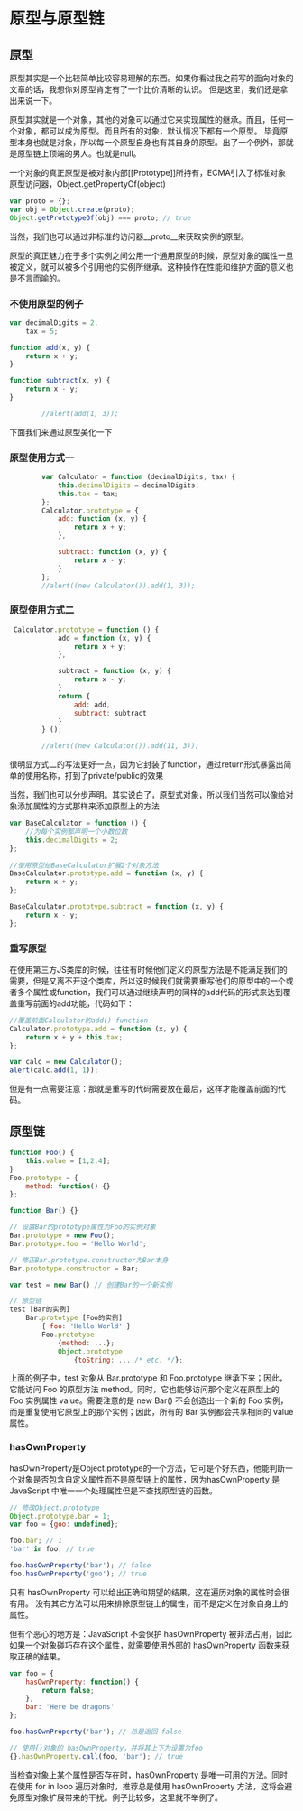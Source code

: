
# 原型与原型链


## 原型
原型其实是一个比较简单比较容易理解的东西。如果你看过我之前写的面向对象的文章的话，我想你对原型肯定有了一个比价清晰的认识。
但是这里，我们还是拿出来说一下。

原型其实就是一个对象，其他的对象可以通过它来实现属性的继承。而且，任何一个对象，都可以成为原型。而且所有的对象，默认情况下都有一个原型。
毕竟原型本身也就是对象，所以每一个原型自身也有其自身的原型。出了一个例外，那就是原型链上顶端的男人。也就是null。

一个对象的真正原型是被对象内部[[Prototype]]所持有，ECMA引入了标准对象原型访问器，Object.getPropertyOf(object)
```javascript
var proto = {};
var obj = Object.create(proto);
Object.getPrototypeOf(obj) === proto; // true
```
当然，我们也可以通过非标准的访问器__proto__来获取实例的原型。

原型的真正魅力在于多个实例之间公用一个通用原型的时候，原型对象的属性一旦被定义，就可以被多个引用他的实例所继承。这种操作在性能和维护方面的意义也是不言而喻的。

### 不使用原型的例子
```javascript
var decimalDigits = 2,
    tax = 5;

function add(x, y) {
    return x + y;
}

function subtract(x, y) {
    return x - y;
}

        //alert(add(1, 3));
```
下面我们来通过原型美化一下

### 原型使用方式一
```javascript
        var Calculator = function (decimalDigits, tax) {
            this.decimalDigits = decimalDigits;
            this.tax = tax;
        };
        Calculator.prototype = {
            add: function (x, y) {
                return x + y;
            },

            subtract: function (x, y) {
                return x - y;
            }
        };
        //alert((new Calculator()).add(1, 3));
```
### 原型使用方式二
```javascript
 Calculator.prototype = function () {
            add = function (x, y) {
                return x + y;
            },

            subtract = function (x, y) {
                return x - y;
            }
            return {
                add: add,
                subtract: subtract
            }
        } ();

        //alert((new Calculator()).add(11, 3));
```
很明显方式二的写法更好一点，因为它封装了function，通过return形式暴露出简单的使用名称，打到了private/public的效果

当然，我们也可以分步声明。其实说白了，原型式对象，所以我们当然可以像给对象添加属性的方式那样来添加原型上的方法

```javascript
var BaseCalculator = function () {
    //为每个实例都声明一个小数位数
    this.decimalDigits = 2;
};
        
//使用原型给BaseCalculator扩展2个对象方法
BaseCalculator.prototype.add = function (x, y) {
    return x + y;
};

BaseCalculator.prototype.subtract = function (x, y) {
    return x - y;
};
```
### 重写原型
在使用第三方JS类库的时候，往往有时候他们定义的原型方法是不能满足我们的需要，但是又离不开这个类库，所以这时候我们就需要重写他们的原型中的一个或者多个属性或function，我们可以通过继续声明的同样的add代码的形式来达到覆盖重写前面的add功能，代码如下：
```javascript
//覆盖前面Calculator的add() function 
Calculator.prototype.add = function (x, y) {
    return x + y + this.tax;
};

var calc = new Calculator();
alert(calc.add(1, 1));
```
但是有一点需要注意：那就是重写的代码需要放在最后，这样才能覆盖前面的代码。

## 原型链
```javascript
function Foo() {
    this.value = [1,2,4];
}
Foo.prototype = {
    method: function() {}
};

function Bar() {}

// 设置Bar的prototype属性为Foo的实例对象
Bar.prototype = new Foo();
Bar.prototype.foo = 'Hello World';

// 修正Bar.prototype.constructor为Bar本身
Bar.prototype.constructor = Bar;

var test = new Bar() // 创建Bar的一个新实例

// 原型链
test [Bar的实例]
    Bar.prototype [Foo的实例] 
        { foo: 'Hello World' }
        Foo.prototype
            {method: ...};
            Object.prototype
                {toString: ... /* etc. */};
```
上面的例子中，test 对象从 Bar.prototype 和 Foo.prototype 继承下来；因此，它能访问 Foo 的原型方法 method。同时，它也能够访问那个定义在原型上的 Foo 实例属性 value。需要注意的是 new Bar() 不会创造出一个新的 Foo 实例，而是重复使用它原型上的那个实例；因此，所有的 Bar 实例都会共享相同的 value 属性。

### hasOwnProperty

hasOwnProperty是Object.prototype的一个方法，它可是个好东西，他能判断一个对象是否包含自定义属性而不是原型链上的属性，因为hasOwnProperty 是 JavaScript 中唯一一个处理属性但是不查找原型链的函数。
```javascript
// 修改Object.prototype
Object.prototype.bar = 1; 
var foo = {goo: undefined};

foo.bar; // 1
'bar' in foo; // true

foo.hasOwnProperty('bar'); // false
foo.hasOwnProperty('goo'); // true
```

只有 hasOwnProperty 可以给出正确和期望的结果，这在遍历对象的属性时会很有用。 没有其它方法可以用来排除原型链上的属性，而不是定义在对象自身上的属性。

但有个恶心的地方是：JavaScript 不会保护 hasOwnProperty 被非法占用，因此如果一个对象碰巧存在这个属性，就需要使用外部的 hasOwnProperty 函数来获取正确的结果。
```javascript
var foo = {
    hasOwnProperty: function() {
        return false;
    },
    bar: 'Here be dragons'
};

foo.hasOwnProperty('bar'); // 总是返回 false

// 使用{}对象的 hasOwnProperty，并将其上下为设置为foo
{}.hasOwnProperty.call(foo, 'bar'); // true

```

当检查对象上某个属性是否存在时，hasOwnProperty 是唯一可用的方法。同时在使用 for in loop 遍历对象时，推荐总是使用 hasOwnProperty 方法，这将会避免原型对象扩展带来的干扰。例子比较多，这里就不举例了。